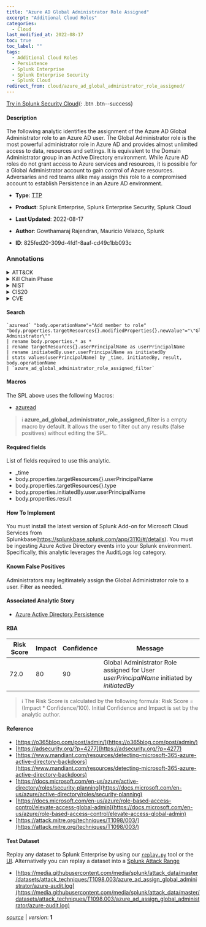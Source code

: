```yaml
---
title: "Azure AD Global Administrator Role Assigned"
excerpt: "Additional Cloud Roles"
categories:
  - Cloud
last_modified_at: 2022-08-17
toc: true
toc_label: ""
tags:
  - Additional Cloud Roles
  - Persistence
  - Splunk Enterprise
  - Splunk Enterprise Security
  - Splunk Cloud
redirect_from: cloud/azure_ad_global_administrator_role_assigned/
---
```




[Try in Splunk Security Cloud](https://www.splunk.com/en_us/cyber-security.html){: .btn .btn--success}

#### Description

The following analytic identifies the assignment of the Azure AD Global Administrator role to an Azure AD user. The Global Administrator role is the most powerful administrator role in Azure AD and provides almost unlimited access to data, resources and settings. It is equivalent to the Domain Administrator group in an Active Directory environment. While Azure AD roles do not grant access to Azure services and resources, it is possible for a Global Administrator account to gain control of Azure resources. Adversaries and red teams alike may assign this role to a compromised account to establish Persistence in an Azure AD environment.

- **Type**: [TTP](https://github.com/splunk/security_content/wiki/Detection-Analytic-Types)
- **Product**: Splunk Enterprise, Splunk Enterprise Security, Splunk Cloud

- **Last Updated**: 2022-08-17
- **Author**: Gowthamaraj Rajendran, Mauricio Velazco, Splunk
- **ID**: 825fed20-309d-4fd1-8aaf-cd49c1bb093c

### Annotations
<details>
  <summary>ATT&CK</summary>

<div markdown="1">

#### [ATT&CK](https://attack.mitre.org/)

| ID          | Technique   | Tactic         |
| ----------- | ----------- |--------------- |
| [T1098.003](https://attack.mitre.org/techniques/T1098/003/) | Additional Cloud Roles | Persistence |

</div>
</details>


<details>
  <summary>Kill Chain Phase</summary>

<div markdown="1">

* Exploitation


</div>
</details>


<details>
  <summary>NIST</summary>

<div markdown="1">

* DE.CM



</div>
</details>

<details>
  <summary>CIS20</summary>

<div markdown="1">

* CIS 3
* CIS 5
* CIS 16



</div>
</details>

<details>
  <summary>CVE</summary>

<div markdown="1">


</div>
</details>


#### Search

```
`azuread` "body.operationName"="Add member to role"  "body.properties.targetResources{}.modifiedProperties{}.newValue"="\"Global Administrator\"" 
| rename body.properties.* as * 
| rename targetResources{}.userPrincipalName as userPrincipalName 
| rename initiatedBy.user.userPrincipalName as initiatedBy 
| stats values(userPrincipalName) by _time, initiatedBy, result, body.operationName 
| `azure_ad_global_administrator_role_assigned_filter`
```

#### Macros
The SPL above uses the following Macros:
* [azuread](https://github.com/splunk/security_content/blob/develop/macros/azuread.yml)

> :information_source:
> **azure_ad_global_administrator_role_assigned_filter** is a empty macro by default. It allows the user to filter out any results (false positives) without editing the SPL.



#### Required fields
List of fields required to use this analytic.
* _time
* body.properties.targetResources{}.userPrincipalName
* body.properties.targetResources{}.type
* body.properties.initiatedBy.user.userPrincipalName
* body.properties.result



#### How To Implement
You must install the latest version of Splunk Add-on for Microsoft Cloud Services from Splunkbase(https://splunkbase.splunk.com/app/3110/#/details). You must be ingesting Azure Active Directory events into your Splunk environment. Specifically, this analytic leverages the AuditLogs log category.
#### Known False Positives
Administrators may legitimately assign the Global Administrator role to a user. Filter as needed.

#### Associated Analytic Story
* [Azure Active Directory Persistence](/stories/azure_active_directory_persistence)




#### RBA

| Risk Score  | Impact      | Confidence   | Message      |
| ----------- | ----------- |--------------|--------------|
| 72.0 | 80 | 90 | Global Administrator Role assigned for User $userPrincipalName$ initiated by $initiatedBy$ |


> :information_source:
> The Risk Score is calculated by the following formula: Risk Score = (Impact * Confidence/100). Initial Confidence and Impact is set by the analytic author.


#### Reference

* [https://o365blog.com/post/admin/](https://o365blog.com/post/admin/)
* [https://adsecurity.org/?p=4277](https://adsecurity.org/?p=4277)
* [https://www.mandiant.com/resources/detecting-microsoft-365-azure-active-directory-backdoors](https://www.mandiant.com/resources/detecting-microsoft-365-azure-active-directory-backdoors)
* [https://docs.microsoft.com/en-us/azure/active-directory/roles/security-planning](https://docs.microsoft.com/en-us/azure/active-directory/roles/security-planning)
* [https://docs.microsoft.com/en-us/azure/role-based-access-control/elevate-access-global-admin](https://docs.microsoft.com/en-us/azure/role-based-access-control/elevate-access-global-admin)
* [https://attack.mitre.org/techniques/T1098/003/](https://attack.mitre.org/techniques/T1098/003/)



#### Test Dataset
Replay any dataset to Splunk Enterprise by using our [`replay.py`](https://github.com/splunk/attack_data#using-replaypy) tool or the [UI](https://github.com/splunk/attack_data#using-ui).
Alternatively you can replay a dataset into a [Splunk Attack Range](https://github.com/splunk/attack_range#replay-dumps-into-attack-range-splunk-server)

* [https://media.githubusercontent.com/media/splunk/attack_data/master/datasets/attack_techniques/T1098.003/azure_ad_assign_global_administrator/azure-audit.log](https://media.githubusercontent.com/media/splunk/attack_data/master/datasets/attack_techniques/T1098.003/azure_ad_assign_global_administrator/azure-audit.log)



[*source*](https://github.com/splunk/security_content/tree/develop/detections/cloud/azure_ad_global_administrator_role_assigned.yml) \| *version*: **1**